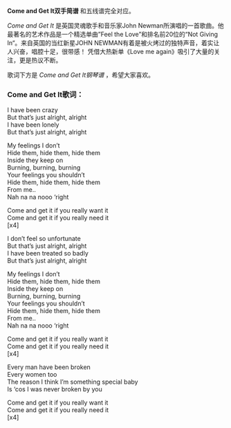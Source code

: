 

**Come and Get It双手简谱** 和五线谱完全对应。

_Come and Get It_ 是英国灵魂歌手和音乐家John Newman所演唱的一首歌曲。他最著名的艺术作品是一个精选单曲”Feel the
Love”和排名前20位的“Not Giving In“。来自英国的当红新星JOHN NEWMAN有着是被火烤过的独特声音，着实让人兴奋，唱腔十足，很带感！
凭借大热新单《Love me again》吸引了大量的关注，更是热议不断。

歌词下方是 _Come and Get It钢琴谱_ ，希望大家喜欢。

### Come and Get It歌词：

I have been crazy  
But that’s just alright, alright  
I have been lonely  
But that’s just alright, alright

My feelings I don’t  
Hide them, hide them, hide them  
Inside they keep on  
Burning, burning, burning  
Your feelings you shouldn’t  
Hide them, hide them, hide them  
From me..  
Nah na na nooo ‘right

Come and get it if you really want it  
Come and get it if you really need it  
[x4]

I don’t feel so unfortunate  
But that’s just alright, alright  
I have been treated so badly  
But that’s just alright, alright

My feelings I don’t  
Hide them, hide them, hide them  
Inside they keep on  
Burning, burning, burning  
Your feelings you shouldn’t  
Hide them, hide them, hide them  
From me..  
Nah na na nooo ‘right

Come and get it if you really want it  
Come and get it if you really need it  
[x4]

Every man have been broken  
Every women too  
The reason I think I’m something special baby  
Is ‘cos I was never broken by you

Come and get it if you really want it  
Come and get it if you really need it  
[x4]

